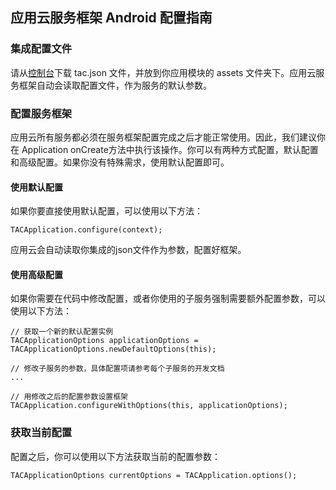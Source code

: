 ## 应用云服务框架 Android 配置指南

### 集成配置文件

请从[控制台]()下载 tac.json 文件，并放到你应用模块的 assets 文件夹下。应用云服务框架自动会读取配置文件，作为服务的默认参数。

### 配置服务框架

应用云所有服务都必须在服务框架配置完成之后才能正常使用。因此，我们建议你在 Application onCreate方法中执行该操作。你可以有两种方式配置，默认配置和高级配置。如果你没有特殊需求，使用默认配置即可。


#### 使用默认配置

如果你要直接使用默认配置，可以使用以下方法：

```
TACApplication.configure(context);
```

应用云会自动读取你集成的json文件作为参数，配置好框架。


#### 使用高级配置

如果你需要在代码中修改配置，或者你使用的子服务强制需要额外配置参数，可以使用以下方法：

```
// 获取一个新的默认配置实例
TACApplicationOptions applicationOptions = TACApplicationOptions.newDefaultOptions(this);

// 修改子服务的参数，具体配置项请参考每个子服务的开发文档
...

// 用修改之后的配置参数设置框架
TACApplication.configureWithOptions(this, applicationOptions);
```


### 获取当前配置

配置之后，你可以使用以下方法获取当前的配置参数：

```
TACApplicationOptions currentOptions = TACApplication.options();

```


